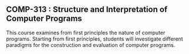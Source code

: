 ## COMP-313 : Structure and Interpretation of Computer Programs

This course examines from first principles the nature of computer programs. Starting from first principles, students will investigate different paradigms for the construction and evaluation of computer programs.
